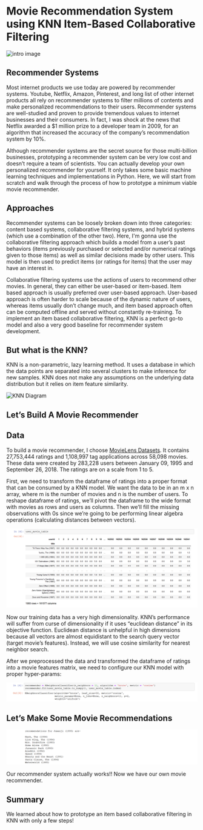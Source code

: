 # Movie Recommendation System using KNN Item-Based Collaborative Filtering
![intro image](https://www.vshsolutions.com/wp-content/uploads/2020/02/recommender-system-for-movie-recommendation.jpg)

## Recommender Systems
Most internet products we use today are powered by recommender systems. Youtube, Netflix, Amazon, Pinterest, and long list of other internet products all rely on recommender systems to filter millions of contents and make personalized recommendations to their users. Recommender systems are well-studied and proven to provide tremendous values to internet businesses and their consumers. In fact, I was shock at the news that Netflix awarded a $1 million prize to a developer team in 2009, for an algorithm that increased the accuracy of the company’s recommendation system by 10%.

Although recommender systems are the secret source for those multi-billion businesses, prototyping a recommender system can be very low cost and doesn’t require a team of scientists. You can actually develop your own personalized recommender for yourself. It only takes some basic machine learning techniques and implementations in Python. Here, we will start from scratch and walk through the process of how to prototype a minimum viable movie recommender.

## Approaches
Recommender systems can be loosely broken down into three categories: content based systems, collaborative filtering systems, and hybrid systems (which use a combination of the other two).
Here, I'm gonna use the collaborative filtering approach which builds a model from a user’s past behaviors (items previously purchased or selected and/or numerical ratings given to those items) as well as similar decisions made by other users. This model is then used to predict items (or ratings for items) that the user may have an interest in.

Collaborative filtering systems use the actions of users to recommend other movies. In general, they can either be user-based or item-based. Item based approach is usually preferred over user-based approach. User-based approach is often harder to scale because of the dynamic nature of users, whereas items usually don’t change much, and item based approach often can be computed offline and served without constantly re-training.
To implement an item based collaborative filtering, KNN is a perfect go-to model and also a very good baseline for recommender system development.

## But what is the KNN? 
KNN is a non-parametric, lazy learning method. It uses a database in which the data points are separated into several clusters to make inference for new samples.
KNN does not make any assumptions on the underlying data distribution but it relies on item feature similarity.

![KNN Diagram](https://miro.medium.com/max/813/1*OyYyr9qY-w8RkaRh2TKo0w.png)

## Let’s Build A Movie Recommender
## Data
To build a movie recommender, I choose [MovieLens Datasets](https://grouplens.org/datasets/movielens/latest/). It contains 27,753,444 ratings and 1,108,997 tag applications across 58,098 movies. These data were created by 283,228 users between January 09, 1995 and September 26, 2018. The ratings are on a scale from 1 to 5.

First, we need to transform the dataframe of ratings into a proper format that can be consumed by a KNN model. We want the data to be in an m x n array, where m is the number of movies and n is the number of users. To reshape dataframe of ratings, we’ll pivot the dataframe to the wide format with movies as rows and users as columns. Then we’ll fill the missing observations with 0s since we’re going to be performing linear algebra operations (calculating distances between vectors).

![Transformed csv](https://github.com/savss624/Readme-Images/blob/main/Movie%20Recommendation/dataset.png)

Now our training data has a very high dimensionality. KNN’s performance will suffer from curse of dimensionality if it uses “euclidean distance” in its objective function. Euclidean distance is unhelpful in high dimensions because all vectors are almost equidistant to the search query vector (target movie’s features). Instead, we will use cosine similarity for nearest neighbor search.

After we preprocessed the data and transformed the dataframe of ratings into a movie features matrix, we need to configure our KNN model with proper hyper-params:

![model code](https://github.com/savss624/Readme-Images/blob/main/Movie%20Recommendation/model.png)

## Let’s Make Some Movie Recommendations
![testing](https://github.com/savss624/Readme-Images/blob/main/Movie%20Recommendation/testing.png)

Our recommender system actually works!! Now we have our own movie recommender.

## Summary
We learned about how to prototype an item based collaborative filtering in KNN with only a few steps!
